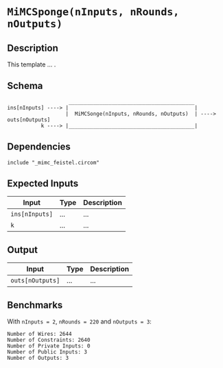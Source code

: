 # `MiMCSponge(nInputs, nRounds, nOutputs)`

## Description

This template ... .

## Schema

```
                    _________________________________________     
ins[nInputs] ----> |                                         |
                   |  MiMCSonge(nInputs, nRounds, nOutputs)  | ----> outs[nOutputs]
           k ----> |_________________________________________|     
```

## Dependencies

```
include "_mimc_feistel.circom"
```

## Expected Inputs

| Input          | Type           | Description   |
| -------------  | -------------  | ------------- | 
| `ins[nInputs]` | ...            | ...   | 
| `k`            | ...            | ... | 

## Output

| Input            | Type           | Description   |
| -------------    | -------------  | ------------- | 
| `outs[nOutputs]` | ...            | ...   | 

## Benchmarks 

With `nInputs = 2`, `nRounds = 220` and `nOutputs = 3`:
```
Number of Wires: 2644
Number of Constraints: 2640
Number of Private Inputs: 0
Number of Public Inputs: 3
Number of Outputs: 3
```